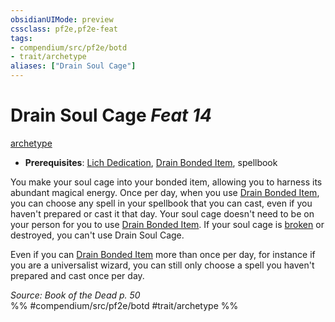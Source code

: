 ```yaml
---
obsidianUIMode: preview
cssclass: pf2e,pf2e-feat
tags:
- compendium/src/pf2e/botd
- trait/archetype
aliases: ["Drain Soul Cage"]
---
```

# Drain Soul Cage  *Feat 14*  
[archetype](rules/traits/archetype.md)  

- **Prerequisites**: [Lich Dedication](compendium/feats/lich-dedication-botd.md), [Drain Bonded Item](rules/actions/drain-bonded-item.md), spellbook

You make your soul cage into your bonded item, allowing you to harness its abundant magical energy. Once per day, when you use [Drain Bonded Item](rules/actions/drain-bonded-item.md), you can choose any spell in your spellbook that you can cast, even if you haven't prepared or cast it that day. Your soul cage doesn't need to be on your person for you to use [Drain Bonded Item](rules/actions/drain-bonded-item.md). If your soul cage is [broken](rules/conditions.md#Broken) or destroyed, you can't use Drain Soul Cage.

Even if you can [Drain Bonded Item](rules/actions/drain-bonded-item.md) more than once per day, for instance if you are a universalist wizard, you can still only choose a spell you haven't prepared and cast once per day.

*Source: Book of the Dead p. 50*  
%% #compendium/src/pf2e/botd #trait/archetype %%
